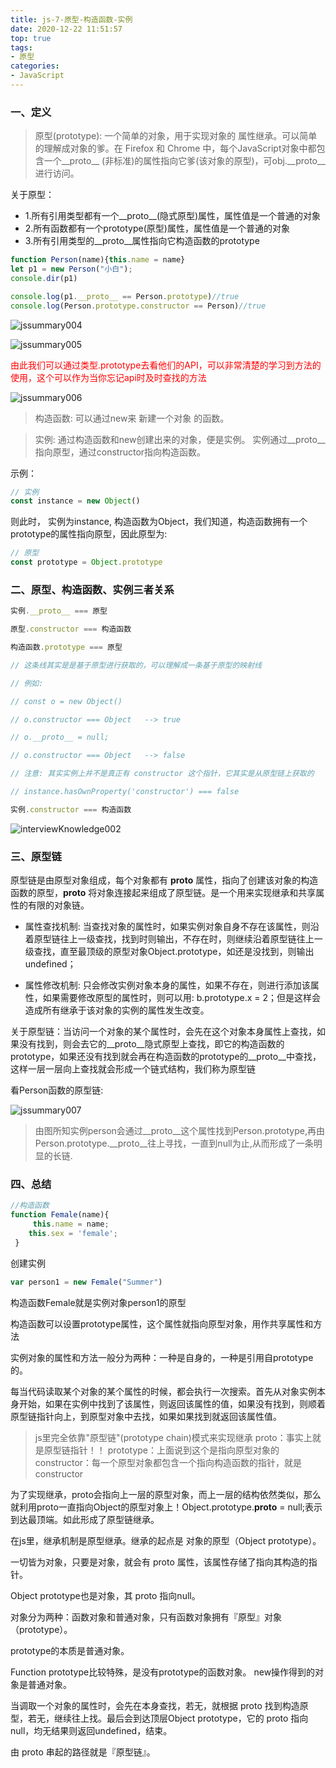 ```yaml
---
title: js-7-原型-构造函数-实例
date: 2020-12-22 11:51:57
top: true
tags:
- 原型
categories:
- JavaScript
---
```

### 一、定义
<!--more-->
> 原型(prototype): 一个简单的对象，用于实现对象的 属性继承。可以简单的理解成对象的爹。在 Firefox 和 Chrome 中，每个JavaScript对象中都包含一个__proto__ (非标准)的属性指向它爹(该对象的原型)，可obj.__proto__进行访问。

关于原型：

- 1.所有引用类型都有一个__proto__(隐式原型)属性，属性值是一个普通的对象
- 2.所有函数都有一个prototype(原型)属性，属性值是一个普通的对象
- 3.所有引用类型的__proto__属性指向它构造函数的prototype

```js
function Person(name){this.name = name}
let p1 = new Person("小白");
console.dir(p1)

console.log(p1.__proto__ == Person.prototype)//true
console.log(Person.prototype.constructor == Person)//true
```

![jssummary004](http://alivnram-test.oss-cn-beijing.aliyuncs.com/alivnblog/jssummary004.jpg)

![jssummary005](http://alivnram-test.oss-cn-beijing.aliyuncs.com/alivnblog/jssummary005.jpg)

<span style="color:red">由此我们可以通过类型.prototype去看他们的API，可以非常清楚的学习到方法的使用，这个可以作为当你忘记api时及时查找的方法</span>

![jssummary006](http://alivnram-test.oss-cn-beijing.aliyuncs.com/alivnblog/jssummary006.jpg)

> 构造函数: 可以通过new来 新建一个对象 的函数。

> 实例: 通过构造函数和new创建出来的对象，便是实例。 实例通过__proto__指向原型，通过constructor指向构造函数。

示例：

```js
// 实例
const instance = new Object()
```

则此时， 实例为instance, 构造函数为Object，我们知道，构造函数拥有一个prototype的属性指向原型，因此原型为:

```js
// 原型
const prototype = Object.prototype
```

### 二、原型、构造函数、实例三者关系

```js
实例.__proto__ === 原型

原型.constructor === 构造函数

构造函数.prototype === 原型

// 这条线其实是是基于原型进行获取的，可以理解成一条基于原型的映射线

// 例如: 

// const o = new Object()

// o.constructor === Object   --> true

// o.__proto__ = null;

// o.constructor === Object   --> false

// 注意: 其实实例上并不是真正有 constructor 这个指针，它其实是从原型链上获取的

// instance.hasOwnProperty('constructor') === false

实例.constructor === 构造函数
```

![interviewKnowledge002](http://alivnram-test.oss-cn-beijing.aliyuncs.com/alivnblog/interviewKnowledge002.jpg)

### 三、原型链

原型链是由原型对象组成，每个对象都有 __proto__ 属性，指向了创建该对象的构造函数的原型，__proto__ 将对象连接起来组成了原型链。是一个用来实现继承和共享属性的有限的对象链。

- 属性查找机制: 当查找对象的属性时，如果实例对象自身不存在该属性，则沿着原型链往上一级查找，找到时则输出，不存在时，则继续沿着原型链往上一级查找，直至最顶级的原型对象Object.prototype，如还是没找到，则输出 undefined；

- 属性修改机制: 只会修改实例对象本身的属性，如果不存在，则进行添加该属性，如果需要修改原型的属性时，则可以用: b.prototype.x = 2；但是这样会造成所有继承于该对象的实例的属性发生改变。

关于原型链：当访问一个对象的某个属性时，会先在这个对象本身属性上查找，如果没有找到，则会去它的__proto__隐式原型上查找，即它的构造函数的prototype，如果还没有找到就会再在构造函数的prototype的__proto__中查找，这样一层一层向上查找就会形成一个链式结构，我们称为原型链

看Person函数的原型链:

![jssummary007](http://alivnram-test.oss-cn-beijing.aliyuncs.com/alivnblog/jssummary007.jpg)

> 由图所知实例person会通过__proto__这个属性找到Person.prototype,再由Person.prototype.__proto__往上寻找，一直到null为止,从而形成了一条明显的长链.

### 四、总结
```js
//构造函数
function Female(name){
     this.name = name;
    this.sex = 'female';  
 }
 ```

创建实例

```js
var person1 = new Female("Summer")
```

构造函数Female就是实例对象person1的原型

构造函数可以设置prototype属性，这个属性就指向原型对象，用作共享属性和方法

实例对象的属性和方法一般分为两种：一种是自身的，一种是引用自prototype的。

每当代码读取某个对象的某个属性的时候，都会执行一次搜索。首先从对象实例本身开始，如果在实例中找到了该属性，则返回该属性的值，如果没有找到，则顺着原型链指针向上，到原型对象中去找，如果如果找到就返回该属性值。

> js里完全依靠"原型链"(prototype chain)模式来实现继承
> proto：事实上就是原型链指针！！
> prototype：上面说到这个是指向原型对象的
> constructor：每一个原型对象都包含一个指向构造函数的指针，就是constructor

为了实现继承，proto会指向上一层的原型对象，而上一层的结构依然类似，那么就利用proto一直指向Object的原型对象上！Object.prototype.__proto__ = null;表示到达最顶端。如此形成了原型链继承。

在js里，继承机制是原型继承。继承的起点是 对象的原型（Object prototype）。

一切皆为对象，只要是对象，就会有 proto 属性，该属性存储了指向其构造的指针。

Object prototype也是对象，其 proto 指向null。

对象分为两种：函数对象和普通对象，只有函数对象拥有『原型』对象（prototype）。

prototype的本质是普通对象。

Function prototype比较特殊，是没有prototype的函数对象。
new操作得到的对象是普通对象。

当调取一个对象的属性时，会先在本身查找，若无，就根据 proto 找到构造原型，若无，继续往上找。最后会到达顶层Object prototype，它的 proto 指向null，均无结果则返回undefined，结束。

由 proto 串起的路径就是『原型链』。



